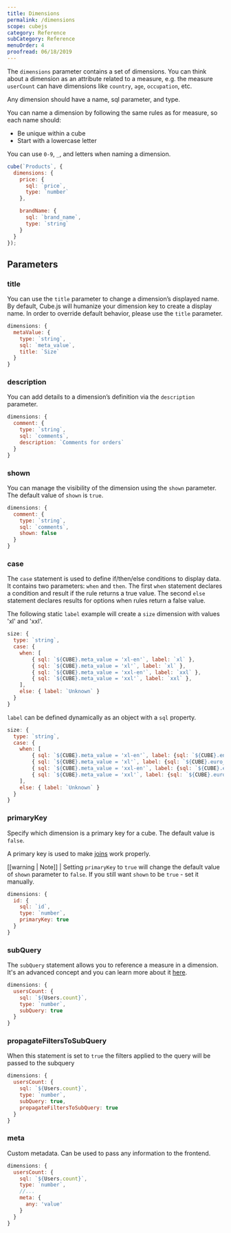 ```yaml
---
title: Dimensions
permalink: /dimensions
scope: cubejs
category: Reference
subCategory: Reference
menuOrder: 4
proofread: 06/18/2019
---
```


The `dimensions` parameter contains a set of dimensions. You can think about a dimension as an attribute related to a measure, e.g. the measure `userCount` can have dimensions like `country`, `age`, `occupation`, etc.

Any dimension should have a name, sql parameter, and type.

You can name a dimension by following the same rules as for measure, so each name should:
- Be unique within a cube
- Start with a lowercase letter

You can use `0-9`, `_`, and letters when naming a dimension.

```javascript
cube(`Products`, {
  dimensions: {
    price: {
      sql: `price`,
      type: `number`
    },

    brandName: {
      sql: `brand_name`,
      type: `string`
    }
  }
});
```

## Parameters

### title
You can use the `title` parameter to change a dimension’s displayed name. By default, Cube.js will humanize your dimension key to create a display name.
In order to override default behavior, please use the `title` parameter.

```javascript
dimensions: {
  metaValue: {
    type: `string`,
    sql: `meta_value`,
    title: `Size`
  }
}
```

### description
You can add details to a dimension’s definition via the `description` parameter.

```javascript
dimensions: {
  comment: {
    type: `string`,
    sql: `comments`,
    description: `Comments for orders`
  }
}
```

### shown
You can manage the visibility of the dimension using the `shown` parameter. The default value of `shown` is `true`.

```javascript
dimensions: {
  comment: {
    type: `string`,
    sql: `comments`,
    shown: false
  }
}
```

### case
The `case` statement is used to define if/then/else conditions to display data.
It contains two parameters: `when` and `then`.
The first `when` statement declares a condition and result if the rule returns a true value.
The second `else` statement declares results for options when rules return a false value.


The following static `label` example will create a `size` dimension with values 'xl' and 'xxl'.

```javascript
size: {
  type: `string`,
  case: {
    when: [
        { sql: `${CUBE}.meta_value = 'xl-en'`, label: `xl` },
        { sql: `${CUBE}.meta_value = 'xl'`, label: `xl` },
        { sql: `${CUBE}.meta_value = 'xxl-en'`, label: `xxl` },
        { sql: `${CUBE}.meta_value = 'xxl'`, label: `xxl` },
    ],
    else: { label: `Unknown` }
  }
}
```

`label` can be defined dynamically as an object with a `sql` property.

```javascript
size: {
  type: `string`,
  case: {
    when: [
        { sql: `${CUBE}.meta_value = 'xl-en'`, label: {sql: `${CUBE}.english_size`} },
        { sql: `${CUBE}.meta_value = 'xl'`, label: {sql: `${CUBE}.euro_size`} },
        { sql: `${CUBE}.meta_value = 'xxl-en'`, label: {sql: `${CUBE}.english_size`} },
        { sql: `${CUBE}.meta_value = 'xxl'`, label: {sql: `${CUBE}.euro_size`} },
    ],
    else: { label: `Unknown` }
  }
}
```

### primaryKey
Specify which dimension is a primary key for a cube. The default value is `false`.

A primary key is used to make [joins](joins) work properly.

[[warning | Note]]
| Setting `primaryKey` to `true` will change the default value of `shown` parameter to `false`. If you still want `shown` to be `true` - set it manually.

```javascript
dimensions: {
  id: {
    sql: `id`,
    type: `number`,
    primaryKey: true
  }
}
```

### subQuery
The `subQuery` statement allows you to reference a measure in a dimension. It's an advanced concept and you can learn more about it [here](subquery).

```javascript
dimensions: {
  usersCount: {
    sql: `${Users.count}`,
    type: `number`,
    subQuery: true
  }
}
```

### propagateFiltersToSubQuery
When this statement is set to `true` the filters applied to the query will be passed to the subquery

```javascript
dimensions: {
  usersCount: {
    sql: `${Users.count}`,
    type: `number`,
    subQuery: true,
    propagateFiltersToSubQuery: true
  }
}
```

### meta
Custom metadata. Can be used to pass any information to the frontend.
```javascript
dimensions: {
  usersCount: {
    sql: `${Users.count}`,
    type: `number`,
    //...
    meta: {
      any: 'value'
    }
  }
}
```
